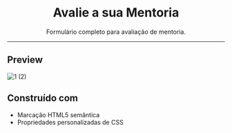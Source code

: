 <h1 align="center">Avalie a sua Mentoria</h1>
<p align="center">Formulário completo para avaliação de mentoria.</p>

---

## Preview
![1 (2)](https://user-images.githubusercontent.com/87456011/189917264-78459b7e-caa9-4e63-83cf-467a64276eb8.gif)

## Construído com
- Marcação HTML5 semântica
- Propriedades personalizadas de CSS
